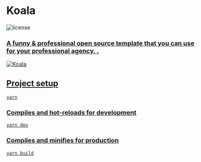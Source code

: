 # Koala
![license](https://img.shields.io/badge/license-MIT-blue.svg) <a href="https://github.com/creativetimofficial/vue-notus/issues?q=is%3Aopen+is%3Aissue" target="_blank">
### A funny & professional open source template that you can use for your professional agency. .
  
![Koala](https://user-images.githubusercontent.com/70536218/179276538-138357ae-ea77-4827-a6e4-16ee7854051c.png)


## Project setup
```
yarn
```

### Compiles and hot-reloads for development
```
yarn dev
```

### Compiles and minifies for production
```
yarn build
```
